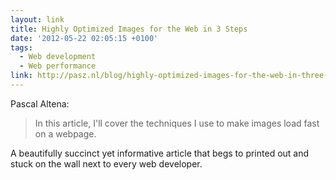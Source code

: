 ```yaml
---
layout: link
title: Highly Optimized Images for the Web in 3 Steps
date: '2012-05-22 02:05:15 +0100'
tags:
  - Web development
  - Web performance
link: http://pasz.nl/blog/highly-optimized-images-for-the-web-in-three-steps/
---
```

Pascal Altena:

> In this article, I'll cover the techniques I use to make images load fast on a webpage.

A beautifully succinct yet informative article that begs to printed out and stuck on the wall next to every web developer.